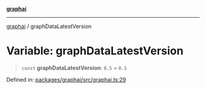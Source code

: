 [**graphai**](../README.md)

***

[graphai](../globals.md) / graphDataLatestVersion

# Variable: graphDataLatestVersion

> `const` **graphDataLatestVersion**: `0.5` = `0.5`

Defined in: [packages/graphai/src/graphai.ts:29](https://github.com/kawamataryo/graphai/blob/5c4c4325bb275f17c58187664137731b5dc52a39/packages/graphai/src/graphai.ts#L29)
